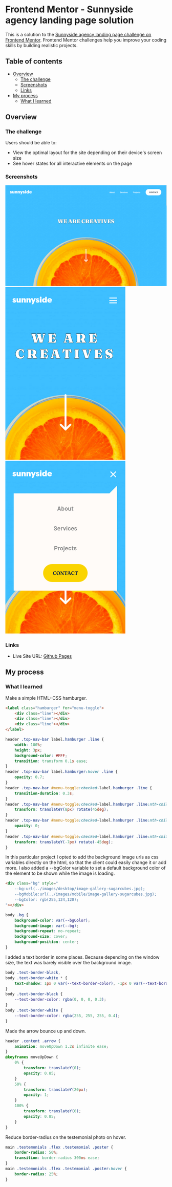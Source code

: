 # Frontend Mentor - Sunnyside agency landing page solution

This is a solution to the [Sunnyside agency landing page challenge on Frontend Mentor](https://www.frontendmentor.io/challenges/sunnyside-agency-landing-page-7yVs3B6ef). Frontend Mentor challenges help you improve your coding skills by building realistic projects.

## Table of contents

- [Overview](#overview)
  - [The challenge](#the-challenge)
  - [Screenshots](#screenshots)
  - [Links](#links)
- [My process](#my-process)
  - [What I learned](#what-i-learned)

## Overview

### The challenge

Users should be able to:

- View the optimal layout for the site depending on their device's screen size
- See hover states for all interactive elements on the page

### Screenshots

![](./src/images/screenshot.png)
![](./src/images/screenshot-mobile.png)
![](./src/images/screenshot-mobile-menu.png)

### Links

- Live Site URL: [Github Pages](https://alpe12.github.io/frontendMentor/sunnyside-agency-landing-page/)

## My process

### What I learned

Make a simple HTML+CSS hamburger.
```html
<label class="hamburger" for="menu-toggle">
    <div class="line"></div>
    <div class="line"></div>
    <div class="line"></div>
</label>
```
```css
header .top-nav-bar label.hamburger .line {
    width: 100%;
    height: 3px;
    background-color: #FFF;
    transition: transform 0.1s ease;
}
header .top-nav-bar label.hamburger:hover .line {
    opacity: 0.7;
}
header .top-nav-bar #menu-toggle:checked~label.hamburger .line {
    transition-duration: 0.3s;
}
header .top-nav-bar #menu-toggle:checked~label.hamburger .line:nth-child(1) {
    transform: translateY(8px) rotate(45deg);
}
header .top-nav-bar #menu-toggle:checked~label.hamburger .line:nth-child(2) {
    opacity: 0;
}
header .top-nav-bar #menu-toggle:checked~label.hamburger .line:nth-child(3) {
    transform: translateY(-7px) rotate(-45deg);
}
```

In this particular project I opted to add the background image urls as css variables directly on the html, so that the client could easily change it or add more.
I also added a --bgColor variable to set a default background color of the element to be shown while the image is loading.
```html
<div class="bg" style="
    --bg:url(../images/desktop/image-gallery-sugarcubes.jpg);
    --bgMobile:url(../images/mobile/image-gallery-sugarcubes.jpg);
    --bgColor: rgb(255,124,120);
"></div>
```
```css
body .bg {
    background-color: var(--bgColor);
    background-image: var(--bg);
    background-repeat: no-repeat;
    background-size: cover;
    background-position: center;
}
```

I added a text border in some places. Because depending on the window size, the text was barely visible over the background image.
```css
body .text-border-black,
body .text-border-white * {
    text-shadow: 1px 0 var(--text-border-color), -1px 0 var(--text-border-color), 0 1px var(--text-border-color), 0 -1px var(--text-border-color), 1px 1px var(--text-border-color), -1px -1px var(--text-border-color), 1px -1px var(--text-border-color), -1px 1px var(--text-border-color);
}
body .text-border-black {
    --text-border-color: rgba(0, 0, 0, 0.3);
}
body .text-border-white {
    --text-border-color: rgba(255, 255, 255, 0.4);
}
```

Made the arrow bounce up and down.
```css
header .content .arrow {
    animation: moveUpDown 1.2s infinite ease;
}
@keyframes moveUpDown {
    0% {
        transform: translateY(0);
        opacity: 0.85;
    }
    50% {
        transform: translateY(20px);
        opacity: 1;
    }
    100% {
        transform: translateY(0);
        opacity: 0.85;
    }
}
```

Reduce border-radius on the testemonial photo on hover.
```css
main .testemonials .flex .testemonial .poster {
    border-radius: 50%;
    transition: border-radius 300ms ease;
}
main .testemonials .flex .testemonial .poster:hover {
    border-radius: 25%;
}
```
